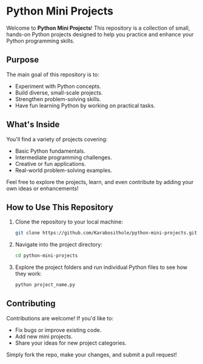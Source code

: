 # Python Mini Projects

Welcome to **Python Mini Projects**! This repository is a collection of small, hands-on Python projects designed to help you practice and enhance your Python programming skills.

## Purpose

The main goal of this repository is to:
- Experiment with Python concepts.
- Build diverse, small-scale projects.
- Strengthen problem-solving skills.
- Have fun learning Python by working on practical tasks.

## What's Inside

You'll find a variety of projects covering:
- Basic Python fundamentals.
- Intermediate programming challenges.
- Creative or fun applications.
- Real-world problem-solving examples.

Feel free to explore the projects, learn, and even contribute by adding your own ideas or enhancements!

## How to Use This Repository

1. Clone the repository to your local machine:
   ```bash
   git clone https://github.com/Karabosithole/python-mini-projects.git
   ```
2. Navigate into the project directory:
   ```bash
   cd python-mini-projects
   ```
3. Explore the project folders and run individual Python files to see how they work:
   ```bash
   python project_name.py
   ```

## Contributing

Contributions are welcome! If you'd like to:
- Fix bugs or improve existing code.
- Add new mini projects.
- Share your ideas for new project categories.

Simply fork the repo, make your changes, and submit a pull request!
